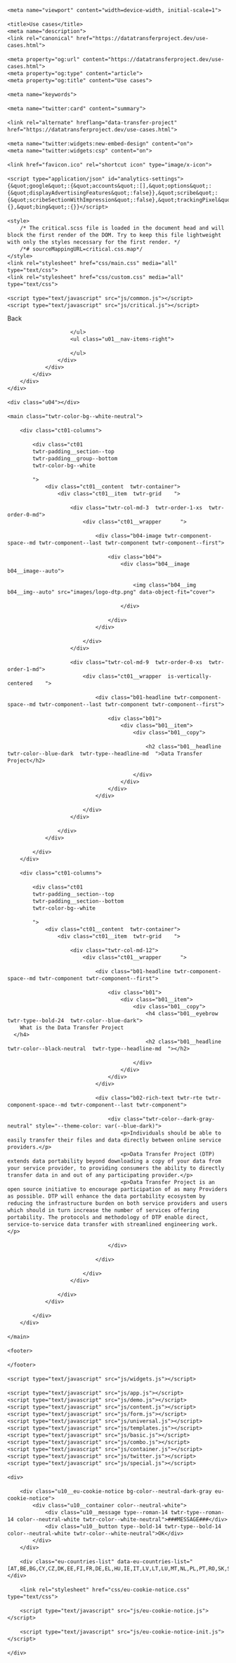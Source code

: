 <!doctype html>

<html lang="data-transfer-project" prefix="og: http://ogp.me/ns#" data-behavior="i18n">

<head>
    <meta charset="utf-8">

    <meta name="viewport" content="width=device-width, initial-scale=1">

    <title>Use cases</title>
    <meta name="description">
    <link rel="canonical" href="https://datatransferproject.dev/use-cases.html">

    <meta property="og:url" content="https://datatransferproject.dev/use-cases.html">
    <meta property="og:type" content="article">
    <meta property="og:title" content="Use cases">

    <meta name="keywords">

    <meta name="twitter:card" content="summary">

    <link rel="alternate" hreflang="data-transfer-project" href="https://datatransferproject.dev/use-cases.html">

    <meta name="twitter:widgets:new-embed-design" content="on">
    <meta name="twitter:widgets:csp" content="on">

    <link href="favicon.ico" rel="shortcut icon" type="image/x-icon">

    <script type="application/json" id="analytics-settings">{&quot;google&quot;:{&quot;accounts&quot;:[],&quot;options&quot;:{&quot;displayAdvertisingFeatures&quot;:false}},&quot;scribe&quot;:{&quot;scribeSectionWithImpression&quot;:false},&quot;trackingPixel&quot;:{},&quot;bing&quot;:{}}</script>

    <style>
        /* The critical.scss file is loaded in the document head and will block the first render of the DOM. Try to keep this file lightweight with only the styles necessary for the first render. */
        /*# sourceMappingURL=critical.css.map*/
    </style>
    <link rel="stylesheet" href="css/main.css" media="all" type="text/css">
    <link rel="stylesheet" href="css/custom.css" media="all" type="text/css">
    
    <script type="text/javascript" src="js/common.js"></script>
    <script type="text/javascript" src="js/critical.js"></script>

</head>

<body class="
        twtr-theme--blue
        twtr-shade--dark
        page content-page

        twtr-color-bg--light-gray-neutral
      " data-analytics-page="webstyleguide" data-analytics-element="page">

    <div class="u01  is-fixed">
        <div class="u01__item  twtr-color-bg--blue-dark">
            <div class="twtr-container">
                <div class="twtr-grid">
                    <div class="twtr-col-12">
                        <ul class="u01__nav-items">
                            <li class="u01__nav-home  u01__nav-item">
                                <div class="u01__nav-controls">
                                    <a class="u01__logo  twtr-grid--align-self-center" href="./index.html">

                                        <span class="u01__nav-item--homepage  twtr-grid--align-self-center  twtr-type--bold-16  twtr-color--white-neutral">
                    Data Transfer Project
                  </span>

                                    </a>

                                </div>
                                <div class="u01__subnav-controls">
                                    <div class="twtr-col-12">
                                        <button class="u01__subnav-close  twtr-type--roman-14  twtr-color--white-neutral">
                                            <span class="u01__chevron--left"><svg xmlns="http://www.w3.org/2000/svg" width="24" height="24" viewbox="0 0 24 24" class="twtr-icon--sm  twtr-color-fill--white-neutral"> 
 <path opacity="0" d="M0 0h24v24H0z"/> 
 <path d="M8.914 12l6.793-6.793c.39-.39.39-1.023 0-1.414s-1.023-.39-1.414 0l-7.5 7.5c-.39.39-.39 1.023 0 1.414l7.5 7.5c.195.195.45.293.707.293s.512-.098.707-.293c.39-.39.39-1.023 0-1.414L8.914 12z"/> 
</svg></span>
                                            <span>Back</span>
                                        </button>
                                    </div>
                                </div>
                            </li>

                        </ul>
                        <ul class="u01__nav-items-right">

                        </ul>
                    </div>
                </div>
            </div>
        </div>
    </div>

    <div class="u04"></div>

    <main class="twtr-color-bg--white-neutral">

        <div class="ct01-columns">

            <div class="ct01
            twtr-padding__section--top
            twtr-padding__group--bottom
            twtr-color-bg--white

            ">
                <div class="ct01__content  twtr-container">
                    <div class="ct01__item  twtr-grid    ">

                        <div class="twtr-col-md-3  twtr-order-1-xs  twtr-order-0-md">
                            <div class="ct01__wrapper      ">

                                <div class="b04-image twtr-component-space--md twtr-component--last twtr-component twtr-component--first">

                                    <div class="b04">
                                        <div class="b04__image  b04__image--auto">

                                            <img class="b04__img  b04__img--auto" src="images/logo-dtp.png" data-object-fit="cover">

                                        </div>

                                    </div>
                                </div>

                            </div>
                        </div>

                        <div class="twtr-col-md-9  twtr-order-0-xs  twtr-order-1-md">
                            <div class="ct01__wrapper  is-vertically-centered    ">

                                <div class="b01-headline twtr-component-space--md twtr-component--last twtr-component twtr-component--first">

                                    <div class="b01">
                                        <div class="b01__item">
                                            <div class="b01__copy">

                                                <h2 class="b01__headline  twtr-color--blue-dark  twtr-type--headline-md  ">Data Transfer Project</h2>

                                            </div>
                                        </div>
                                    </div>
                                </div>

                            </div>
                        </div>

                    </div>
                </div>

            </div>
        </div>

        <div class="ct01-columns">

            <div class="ct01
            twtr-padding__section--top
            twtr-padding__section--bottom
            twtr-color-bg--white

            ">
                <div class="ct01__content  twtr-container">
                    <div class="ct01__item  twtr-grid    ">

                        <div class="twtr-col-md-12">
                            <div class="ct01__wrapper      ">

                                <div class="b01-headline twtr-component-space--md twtr-component twtr-component--first">

                                    <div class="b01">
                                        <div class="b01__item">
                                            <div class="b01__copy">
                                                <h4 class="b01__eyebrow  twtr-type--bold-24  twtr-color--blue-dark">
        What is the Data Transfer Project
      </h4>
                                                <h2 class="b01__headline  twtr-color--black-neutral  twtr-type--headline-md  "></h2>

                                            </div>
                                        </div>
                                    </div>
                                </div>

                                <div class="b02-rich-text twtr-rte twtr-component-space--md twtr-component--last twtr-component">

                                    <div class="twtr-color--dark-gray-neutral" style="--theme-color: var(--blue-dark)">
                                        <p>Individuals should be able to easily transfer their files and data directly between online service providers.</p>
                                        <p>Data Transfer Project (DTP) extends data portability beyond downloading a copy of your data from your service provider, to providing consumers the ability to directly transfer data in and out of any participating provider.</p>
                                        <p>Data Transfer Project is an open source initiative to encourage participation of as many Providers as possible. DTP will enhance the data portability ecosystem by reducing the infrastructure burden on both service providers and users which should in turn increase the number of services offering portability. The protocols and methodology of DTP enable direct, service-to-service data transfer with streamlined engineering work.</p>

                                    </div>

                                </div>

                            </div>
                        </div>

                    </div>
                </div>

            </div>
        </div>

    </main>

    <footer>

    </footer>

    <script type="text/javascript" src="js/widgets.js"></script>

    <script type="text/javascript" src="js/app.js"></script>
    <script type="text/javascript" src="js/demo.js"></script>
    <script type="text/javascript" src="js/content.js"></script>
    <script type="text/javascript" src="js/form.js"></script>
    <script type="text/javascript" src="js/universal.js"></script>
    <script type="text/javascript" src="js/templates.js"></script>
    <script type="text/javascript" src="js/basic.js"></script>
    <script type="text/javascript" src="js/combo.js"></script>
    <script type="text/javascript" src="js/container.js"></script>
    <script type="text/javascript" src="js/twitter.js"></script>
    <script type="text/javascript" src="js/special.js"></script>

    <div>

        <div class="u10__eu-cookie-notice bg-color--neutral-dark-gray eu-cookie-notice">
            <div class="u10__container color--neutral-white">
                <div class="u10__message type--roman-14 twtr-type--roman-14 color--neutral-white twtr-color--white-neutral">###MESSAGE###</div>
                <div class="u10__button type--bold-14 twtr-type--bold-14 color--neutral-white twtr-color--white-neutral">OK</div>
            </div>
        </div>

        <div class="eu-countries-list" data-eu-countries-list="[AT,BE,BG,CY,CZ,DK,EE,FI,FR,DE,EL,HU,IE,IT,LV,LT,LU,MT,NL,PL,PT,RO,SK,SI,ES,SE,UK,IS,NO,LI,CH]"></div>

        <link rel="stylesheet" href="css/eu-cookie-notice.css" type="text/css">

        <script type="text/javascript" src="js/eu-cookie-notice.js"></script>

        <script type="text/javascript" src="js/eu-cookie-notice-init.js"></script>

    </div>

</body>

</html>
